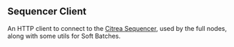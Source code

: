 ## Sequencer Client

An HTTP client to connect to the [Citrea Sequencer](../sequencer/README.md), used by the full nodes, along with some utils for Soft Batches.
